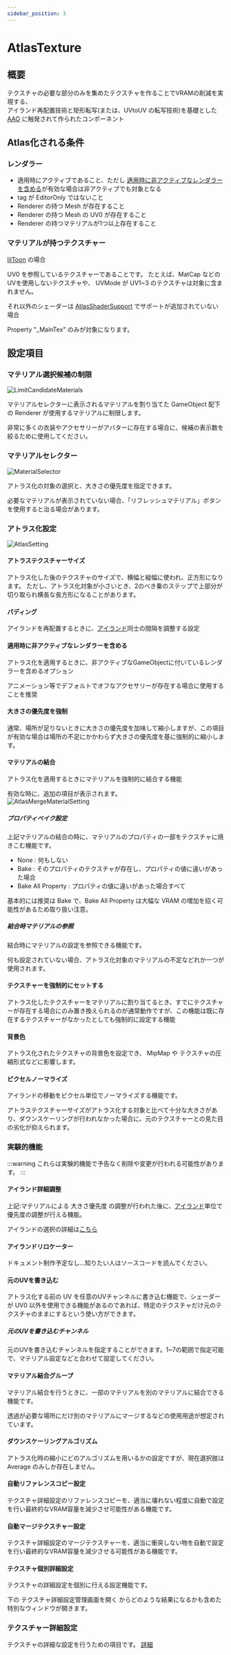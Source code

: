 ```yaml
---
sidebar_position: 3
---
```



# AtlasTexture

## 概要

テクスチャの必要な部分のみを集めたテクスチャを作ることでVRAMの削減を実現する、  
アイランド再配置技術と矩形転写(または、UVtoUV の転写技術)を基礎とした [AAO](https://github.com/anatawa12/AvatarOptimizer) に触発されて作られたコンポーネント

## Atlas化される条件

### レンダラー

- 適用時にアクティブであること、ただし [適用時に非アクティブなレンダラーを含める](#適用時に非アクティブなレンダラーを含める)が有効な場合は非アクティブでも対象となる
- tag が EditorOnly ではないこと
- Renderer の持つ Mesh が存在すること
- Renderer の持つ Mesh の UV0 が存在すること
- Renderer の持つマテリアルが1つ以上存在すること

### マテリアルが持つテクスチャー

[lilToon](https://lilxyzw.github.io/lilToon/) の場合

UV0 を参照しているテクスチャーであることです。
たとえば、MatCap などのUVを使用しないテクスチャや、 UVMode が UV1~3 のテクスチャは対象に含まれません。

それ以外のシェーダーは [AtlasShaderSupport](/docs/Reference/AtlasTexture/AtlasShaderSupport) でサポートが追加されていない場合

Property "_MainTex" のみが対象になります。

## 設定項目

### マテリアル選択候補の制限

![LimitCandidateMaterials](../img/at-LimitCandidateMaterials.png)

マテリアルセレクターに表示されるマテリアルを割り当てた GameObject 配下の Renderer が使用するマテリアルに制限します。

非常に多くの衣装やアクセサリーがアバターに存在する場合に、候補の表示数を絞るために使用してください。

### マテリアルセレクター

![MaterialSelector](../img/at-MaterialSelector.png)

アトラス化の対象の選択と、大きさの優先度を指定できます。

必要なマテリアルが表示されていない場合、「リフレッシュマテリアル」ボタンを使用すると治る場合があります。

### アトラス化設定

![AtlasSetting](../img/at-AtlasSetting.png)

#### アトラステクスチャーサイズ

アトラス化した後のテクスチャのサイズで、横幅と縦幅に使われ、正方形になります。
ただし、アトラス化対象が小さいとき、2のべき乗のステップで上部分が切り取られ横長な長方形になることがあります。

#### パディング

アイランドを再配置するときに、[アイランド](/docs/Reference/Common/Island)同士の間隔を調整する設定

#### 適用時に非アクティブなレンダラーを含める

アトラス化を適用するときに、非アクティブなGameObjectに付いているレンダラーを含めるオプション

アニメーション等でデフォルトでオフなアクセサリーが存在する場合に使用することを推奨

#### 大きさの優先度を強制

通常、場所が足りないときに大きさの優先度を加味して縮小しますが、この項目が有効な場合は場所の不足にかかわらず大きさの優先度を基に強制的に縮小します。

#### マテリアルの結合

アトラス化を適用するときにマテリアルを強制的に結合する機能

有効な時に、追加の項目が表示されます。  
![AtlasMergeMaterialSetting](../img/at-AtlasMergeMaterialSetting.png)

##### プロパティベイク設定

上記マテリアルの結合の時に、マテリアルのプロパティの一部をテクスチャに焼きこむ機能です。

- None : 何もしない
- Bake : そのプロパティのテクスチャが存在し、プロパティの値に違いがあった場合
- Bake All Property : プロパティの値に違いがあった場合すべて

基本的には推奨は Bake で、Bake All Property は大幅な VRAM の増加を招く可能性があるため取り扱い注意。

##### 結合時マテリアルの参照

結合時にマテリアルの設定を参照できる機能です。

何も設定されていない場合、アトラス化対象のマテリアルの不定などれか一つが使用されます。

#### テクスチャーを強制的にセットする

アトラス化したテクスチャーをマテリアルに割り当てるとき、すでにテクスチャーが存在する場合にのみ置き換えられるのが通常動作ですが、この機能は既に存在するテクスチャーがなかったとしても強制的に設定する機能

#### 背景色

アトラス化されたテクスチャの背景色を設定でき、 MipMap や テクスチャの圧縮形式などに影響します。

#### ピクセルノーマライズ

アイランドの移動をピクセル単位でノーマライズする機能です。

アトラステクスチャーサイズがアトラス化する対象と比べて十分な大きさがあり、ダウンスケーリングが行われなかった場合に、元のテクスチャーとの見た目の劣化が抑えられます。

### 実験的機能

:::warning
これらは実験的機能で予告なく削除や変更が行われる可能性があります。
:::

#### アイランド詳細調整

上記:マテリアルによる 大きさ優先度 の調整が行われた後に、[アイランド](/docs/Reference/Common/Island)単位で優先度の調整が行える機能。

アイランドの選択の詳細は[こちら](/docs/Reference/IslandSelector)

#### アイランドリロケーター

ドキュメント制作予定なし...知りたい人はソースコードを読んでください。

#### 元のUVを書き込む

アトラス化する前の UV を任意のUVチャンネルに書き込む機能で、シェーダーが UV0 以外を使用できる機能があるのであれば、特定のテクスチャだけ元のテクスチャのままにするという使い方ができます。

##### 元のUVを書き込むチャンネル

元のUVを書き込むチャンネルを指定することができます。1~7の範囲で指定可能で、マテリアル設定などと合わせて設定してください。

#### マテリアル結合グループ

マテリアル結合を行うときに、一部のマテリアルを別のマテリアルに結合できる機能です。

透過が必要な場所にだけ別のマテリアルにマージするなどの使用用途が想定されています。

#### ダウンスケーリングアルゴリズム

アトラス化時の縮小にどのアルゴリズムを用いるかの設定ですが、現在選択肢は Average のみしか存在しません。

#### 自動リファレンスコピー設定

テクスチャ詳細設定のリファレンスコピーを、適当に壊れない程度に自動で設定を行い最終的なVRAM容量を減少させ可能性がある機能です。

#### 自動マージテクスチャー設定

テクスチャ詳細設定のマージテクスチャーを、適当に衝突しない物を自動で設定を行い最終的なVRAM容量を減少させる可能性がある機能です。

#### テクスチャ個別詳細設定

テクスチャの詳細設定を個別に行える設定機能です。

下の テクスチャ詳細設定管理画面を開く からどのような結果になるかも含めた特別なウィンドウが開きます。

### テクスチャー詳細設定

テクスチャの詳細な設定を行うための項目です。 [詳細](./TextureFineTuning.md)
